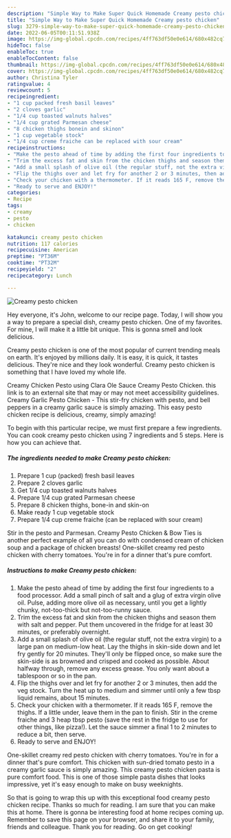 ```yaml
---
description: "Simple Way to Make Super Quick Homemade Creamy pesto chicken"
title: "Simple Way to Make Super Quick Homemade Creamy pesto chicken"
slug: 3279-simple-way-to-make-super-quick-homemade-creamy-pesto-chicken
date: 2022-06-05T00:11:51.938Z
image: https://img-global.cpcdn.com/recipes/4ff763df50e0e614/680x482cq70/creamy-pesto-chicken-recipe-main-photo.jpg
hideToc: false
enableToc: true
enableTocContent: false
thumbnail: https://img-global.cpcdn.com/recipes/4ff763df50e0e614/680x482cq70/creamy-pesto-chicken-recipe-main-photo.jpg
cover: https://img-global.cpcdn.com/recipes/4ff763df50e0e614/680x482cq70/creamy-pesto-chicken-recipe-main-photo.jpg
author: Christina Tyler
ratingvalue: 4
reviewcount: 5
recipeingredient:
- "1 cup packed fresh basil leaves"
- "2 cloves garlic"
- "1/4 cup toasted walnuts halves"
- "1/4 cup grated Parmesan cheese"
- "8 chicken thighs bonein and skinon"
- "1 cup vegetable stock"
- "1/4 cup creme fraiche can be replaced with sour cream"
recipeinstructions:
- "Make the pesto ahead of time by adding the first four ingredients to a food processor. Add a small pinch of salt and a glug of extra virgin olive oil. Pulse, adding more olive oil as necessary, until you get a lightly chunky, not-too-thick but not-too-runny sauce."
- "Trim the excess fat and skin from the chicken thighs and season them with salt and pepper. Put them uncovered in the fridge for at least 30 minutes, or preferably overnight."
- "Add a small splash of olive oil (the regular stuff, not the extra virgin) to a large pan on medium-low heat. Lay the thighs in skin-side down and let fry gently for 20 minutes. They&#39;ll only be flipped once, so make sure the skin-side is as browned and crisped and cooked as possible. About halfway through, remove any excess grease. You only want about a tablespoon or so in the pan."
- "Flip the thighs over and let fry for another 2 or 3 minutes, then add the veg stock. Turn the heat up to medium and simmer until only a few tbsp liquid remains, about 15 minutes."
- "Check your chicken with a thermometer. If it reads 165 F, remove the thighs. If a little under, leave them in the pan to finish. Stir in the creme fraiche and 3 heap tbsp pesto (save the rest in the fridge to use for other things, like pizza!). Let the sauce simmer a final 1 to 2 minutes to reduce a bit, then serve."
- "Ready to serve and ENJOY!"
categories:
- Recipe
tags:
- creamy
- pesto
- chicken

katakunci: creamy pesto chicken 
nutrition: 117 calories
recipecuisine: American
preptime: "PT36M"
cooktime: "PT32M"
recipeyield: "2"
recipecategory: Lunch

---
```



![Creamy pesto chicken](https://img-global.cpcdn.com/recipes/4ff763df50e0e614/680x482cq70/creamy-pesto-chicken-recipe-main-photo.jpg)

Hey everyone, it's John, welcome to our recipe page. Today, I will show you a way to prepare a special dish, creamy pesto chicken. One of my favorites. For mine, I will make it a little bit unique. This is gonna smell and look delicious.

Creamy pesto chicken is one of the most popular of current trending meals on earth. It's enjoyed by millions daily. It is easy, it is quick, it tastes delicious. They're nice and they look wonderful. Creamy pesto chicken is something that I have loved my whole life.

Creamy Chicken Pesto using Clara Ole Sauce Creamy Pesto Chicken. this link is to an external site that may or may not meet accessibility guidelines. Creamy Garlic Pesto Chicken - This stir-fry chicken with pesto, and bell peppers in a creamy garlic sauce is simply amazing. This easy pesto chicken recipe is delicious, creamy, simply amazing!


To begin with this particular recipe, we must first prepare a few ingredients. You can cook creamy pesto chicken using 7 ingredients and 5 steps. Here is how you can achieve that.

<!--inarticleads1-->

##### The ingredients needed to make Creamy pesto chicken:

1. Prepare 1 cup (packed) fresh basil leaves
1. Prepare 2 cloves garlic
1. Get 1/4 cup toasted walnuts halves
1. Prepare 1/4 cup grated Parmesan cheese
1. Prepare 8 chicken thighs, bone-in and skin-on
1. Make ready 1 cup vegetable stock
1. Prepare 1/4 cup creme fraiche (can be replaced with sour cream)


Stir in the pesto and Parmesan. Creamy Pesto Chicken &amp; Bow Ties is another perfect example of all you can do with condensed cream of chicken soup and a package of chicken breasts! One-skillet creamy red pesto chicken with cherry tomatoes. You&#39;re in for a dinner that&#39;s pure comfort. 

<!--inarticleads2-->

##### Instructions to make Creamy pesto chicken:

1. Make the pesto ahead of time by adding the first four ingredients to a food processor. Add a small pinch of salt and a glug of extra virgin olive oil. Pulse, adding more olive oil as necessary, until you get a lightly chunky, not-too-thick but not-too-runny sauce.
1. Trim the excess fat and skin from the chicken thighs and season them with salt and pepper. Put them uncovered in the fridge for at least 30 minutes, or preferably overnight.
1. Add a small splash of olive oil (the regular stuff, not the extra virgin) to a large pan on medium-low heat. Lay the thighs in skin-side down and let fry gently for 20 minutes. They&#39;ll only be flipped once, so make sure the skin-side is as browned and crisped and cooked as possible. About halfway through, remove any excess grease. You only want about a tablespoon or so in the pan.
1. Flip the thighs over and let fry for another 2 or 3 minutes, then add the veg stock. Turn the heat up to medium and simmer until only a few tbsp liquid remains, about 15 minutes.
1. Check your chicken with a thermometer. If it reads 165 F, remove the thighs. If a little under, leave them in the pan to finish. Stir in the creme fraiche and 3 heap tbsp pesto (save the rest in the fridge to use for other things, like pizza!). Let the sauce simmer a final 1 to 2 minutes to reduce a bit, then serve.
1. Ready to serve and ENJOY!

One-skillet creamy red pesto chicken with cherry tomatoes. You&#39;re in for a dinner that&#39;s pure comfort. This chicken with sun-dried tomato pesto in a creamy garlic sauce is simply amazing. This creamy pesto chicken pasta is pure comfort food. This is one of those simple pasta dishes that looks impressive, yet it&#39;s easy enough to make on busy weeknights. 

So that is going to wrap this up with this exceptional food creamy pesto chicken recipe. Thanks so much for reading. I am sure that you can make this at home. There is gonna be interesting food at home recipes coming up. Remember to save this page on your browser, and share it to your family, friends and colleague. Thank you for reading. Go on get cooking!
